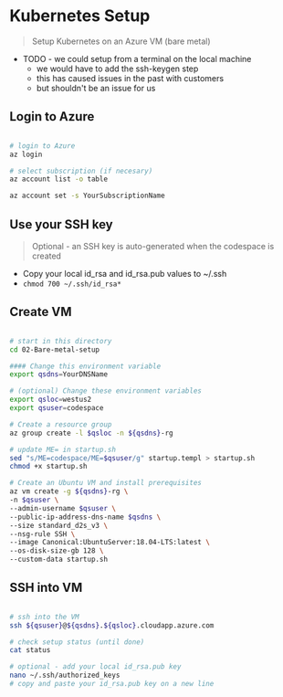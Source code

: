 # Kubernetes Setup

> Setup Kubernetes on an Azure VM (bare metal)

- TODO - we could setup from a terminal on the local machine
  - we would have to add the ssh-keygen step
  - this has caused issues in the past with customers
  - but shouldn't be an issue for us

## Login to Azure

```bash

# login to Azure
az login

# select subscription (if necesary)
az account list -o table

az account set -s YourSubscriptionName

```

## Use your SSH key

> Optional - an SSH key is auto-generated when the codespace is created

- Copy your local id_rsa and id_rsa.pub values to ~/.ssh
- `chmod 700 ~/.ssh/id_rsa*`

## Create VM

```bash

# start in this directory
cd 02-Bare-metal-setup

#### Change this environment variable
export qsdns=YourDNSName

# (optional) Change these environment variables
export qsloc=westus2
export qsuser=codespace

# Create a resource group
az group create -l $qsloc -n ${qsdns}-rg

# update ME= in startup.sh
sed "s/ME=codespace/ME=$qsuser/g" startup.templ > startup.sh
chmod +x startup.sh

# Create an Ubuntu VM and install prerequisites
az vm create -g ${qsdns}-rg \
-n $qsuser \
--admin-username $qsuser \
--public-ip-address-dns-name $qsdns \
--size standard_d2s_v3 \
--nsg-rule SSH \
--image Canonical:UbuntuServer:18.04-LTS:latest \
--os-disk-size-gb 128 \
--custom-data startup.sh

```

## SSH into VM

```bash

# ssh into the VM
ssh ${qsuser}@${qsdns}.${qsloc}.cloudapp.azure.com

# check setup status (until done)
cat status

# optional - add your local id_rsa.pub key
nano ~/.ssh/authorized_keys
# copy and paste your id_rsa.pub key on a new line

```
